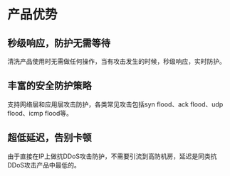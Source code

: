 

# 产品优势

## 秒级响应，防护无需等待

清洗产品使用时无需做任何操作，当有攻击发生的时候，秒级响应，实时防护。

## 丰富的安全防护策略

支持网络层和应用层攻击防护，各类常见攻击包括syn flood、ack flood、udp flood、icmp flood等。

## 超低延迟，告别卡顿

由于直接在IP上做抗DDoS攻击防护，不需要引流到高防机房，延迟是同类抗DDoS攻击产品中最低的。

